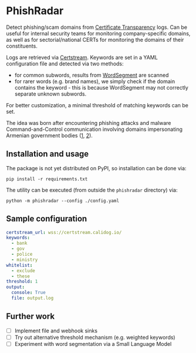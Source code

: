 # PhishRadar
Detect phishing/scam domains from [Certificate Transparency](https://certificate.transparency.dev/) logs. Can be useful for internal security teams for monitoring company-specific domains, as well as for sectorial/national CERTs for monitoring the domains of their constituents. 

Logs are retrieved via [Certstream](https://certstream.calidog.io/). Keywords are set in a YAML configuration file and detected via two methods:
* for common subwords, results from [WordSegment](https://github.com/grantjenks/python-wordsegment) are scanned
* for rarer words (e.g. brand names), we simply check if the domain contains the keyword - this is because WordSegment may not correctly separate unknown subwords.

For better customization, a minimal threshold of matching keywords can be set. 

The idea was born after encountering phishing attacks and malware Command-and-Control communication involving domains impersonating Armenian government bodies ([1](https://k3yp0d.blogspot.com/2024/10/something-phishy-is-happening-in-armenia.html), [2](https://research.checkpoint.com/2023/operation-silent-watch-desktop-surveillance-in-azerbaijan-and-armenia/)).

## Installation and usage
The package is not yet distributed on PyPI, so installation can be done via:
```
pip install -r requirements.txt
```
The utility can be executed (from outside the `phishradar` directory) via:
```
python -m phishradar --config ./config.yaml
```

## Sample configuration
```yaml
certstream_url: wss://certstream.calidog.io/
keywords:
  - bank
  - gov
  - police
  - ministry
whitelist:
  - exclude
  - these
threshold: 1
output:
  console: True
  file: output.log
```

## Further work
- [ ] Implement file and webhook sinks
- [ ] Try out alternative threshold mechanism (e.g. weighted keywords)
- [ ] Experiment with word segmentation via a Small Language Model